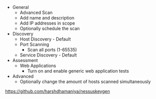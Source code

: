 - General
    - Advanced Scan
    - Add name and description
    - Add IP addresses in scope
    - Optionally schedule the scan
- Discovery
    - Host Discovery - Default
    - Port Scanning
        - Scan all ports (1-65535)
    - Service Discovery - Default
- Assessment
    - Web Applications
        - Turn on and enable generic web application tests        
- Advanced
    - Optionally change the amount of hosts scanned simultaneously

https://github.com/harshdhamaniya/nessuskeygen